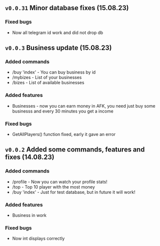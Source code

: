 ## `v0.0.31` Minor database fixes (15.08.23)

### Fixed bugs

- Now all telegram id work and did not drop db

## `v0.0.3` Business update (15.08.23)

### Added commands

- /buy 'index' - You can buy business by id
- /mybizes - List of your businesses
- /bizes - List of available businesses

### Added features

- Businesses - now you can earn money in AFK, you need just buy some businesss and every 30 minutes you get a income

### Fixed bugs

- GetAllPlayers() function fixed, early it gave an error

## `v0.0.2` Added some commands, features and fixes (14.08.23)

### Added commands

- /profile - Now you can watch your profile stats!
- /top - Top 10 player with the most money
- /buy 'index' - Just for test database, but in future it will work!

### Added features

- Business in work

### Fixed bugs

- Now int displays correctly
